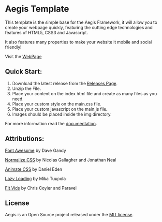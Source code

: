 # Aegis Template
This template is the simple base for the Aegis Framework, it will allow you to create your webpage quickly, featuring the cutting edge technologies and features of HTML5, CSS3 and Javascript.

It also features many properties to make your website it mobile and social friendly!

Visit the [WebPage](http://www.aegisframework.com/)

## Quick Start:

1. Download the latest release from the [Releases Page](https://github.com/HyuchiaDiego/AegisTemplate/releases).
2. Unzip the File.
3. Place your content on the index.html file and create as many files as you need.
4. Place your custom style on the main.css file.
5. Place your custom javascript on the main.js file.
6. Images should be placed inside the img directory.

For more information read the [documentation](http://www.aegisframework.com/documentation.html).

## Attributions:
[Font Awesome](http://fontawesome.io) by Dave Gandy

[Normalize CSS](http://necolas.github.io/normalize.css/) by Nicolas Gallagher and Jonathan Neal

[Animate CSS](http://daneden.github.io/animate.css/) by Daniel Eden

[Lazy Loading](http://www.appelsiini.net/projects/lazyload) by Mika Tuupola

[Fit Vids]( http://fitvidsjs.com/) by  Chris Coyier and Paravel

## License
Aegis is an Open Source project released under the [MIT license](https://github.com/HyuchiaDiego/AegisTemplate/blob/master/LICENSE).
